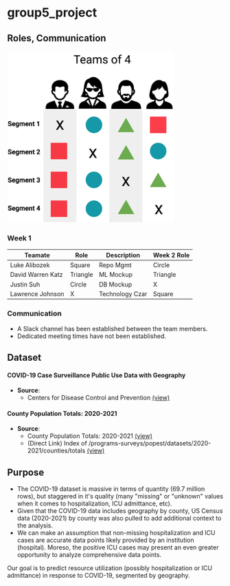 # group5_project

## Roles, Communication

![](resources/role%20framework.png)

### Week 1
|Teamate          |Role    |Description      |Week 2 Role   |
|---              |---     |---              |---           |
|Luke Alibozek    |Square  |Repo Mgmt        |Circle        |
|David Warren Katz|Triangle|ML Mockup        |Triangle      |
|Justin Suh       |Circle  |DB Mockup        |X             |
|Lawrence Johnson |X       |Technology Czar  |Square        |

### Communication

- A Slack channel has been established between the team members. 
- Dedicated meeting times have not been established. 

## Dataset

#### COVID-19 Case Surveillance Public Use Data with Geography
- **Source**: 
  - Centers for Disease Control and Prevention [(view)](https://data.cdc.gov/Case-Surveillance/COVID-19-Case-Surveillance-Public-Use-Data-with-Ge/n8mc-b4w4)

#### County Population Totals: 2020-2021
- **Source**:
  - County Population Totals: 2020-2021 [(view)](https://www.census.gov/data/datasets/time-series/demo/popest/2020s-counties-total.html#par_textimage_70769902)
  - (Direct Link) Index of /programs-surveys/popest/datasets/2020-2021/counties/totals [(view)](https://www2.census.gov/programs-surveys/popest/datasets/2020-2021/counties/totals/)

## Purpose

- The COVID-19 dataset is massive in terms of quantity (69.7 million rows), but staggered in it's quality (many "missing" or "unknown" values when it comes to hospitalization, ICU admittance, etc). 
- Given that the COVID-19 data includes geography by county, US Census data (2020-2021) by county was also pulled to add additional context to the analysis.
- We can make an assumption that non-missing hospitalization and ICU cases are accurate data points likely provided by an institution (hospital). Moreso, the positive ICU cases may present an even greater opportunity to analyze comprehensive data points. 

Our goal is to predict resource utilization (possibly hospitalization or ICU admittance) in response to COVID-19, segmented by geography.